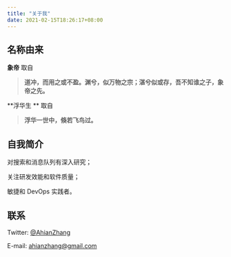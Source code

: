 ```yaml
---
title: "关于我"
date: 2021-02-15T18:26:17+08:00
---
```




## 名称由来

**象帝** 取自

> **道冲，而用之或不盈。渊兮，似万物之宗；湛兮似或存，吾不知谁之子，象帝之先。**

**浮华生 ** 取自

> **浮华一世中，倏若飞鸟过。**

## 自我简介

对搜索和消息队列有深入研究；

关注研发效能和软件质量；

敏捷和 DevOps 实践者。

## 联系

Twitter: [@AhianZhang](https://twitter.com/AhianZhang)

E-mail: [ahianzhang@gmail.com](mailto:ahianzhang@gmail.com)